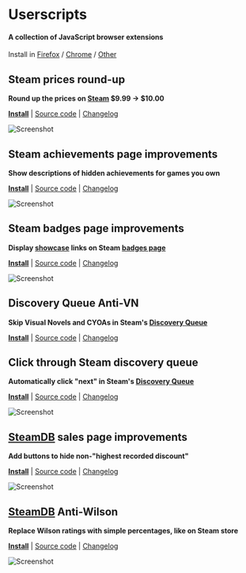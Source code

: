 # Userscripts

#### A collection of JavaScript browser extensions

Install in [Firefox](https://wiki.greasespot.net/Greasemonkey_Manual:Installing_Scripts)
/ [Chrome](https://tampermonkey.net/)
/ [Other](https://greasyfork.org/help/installing-user-scripts)

## Steam prices round-up

**Round up the prices on [Steam](http://store.steampowered.com/) $9.99 &rarr; $10.00**

**[Install](https://github.com/blaxpirit/userscripts/raw/master/steam-prices.user.js)**
| [Source code](source/steam-prices.user.ls)
| [Changelog](https://github.com/blaxpirit/userscripts/commits/master/steam-prices.user.js)

![Screenshot](https://i.imgur.com/wbdr2zz.png)


## Steam achievements page improvements

**Show descriptions of hidden achievements for games you own**

**[Install](https://github.com/blaxpirit/userscripts/raw/master/steam-achievements.user.js)**
| [Source code](source/steam-achievements.user.ls)
| [Changelog](https://github.com/blaxpirit/userscripts/commits/master/steam-achievements.user.js)

![Screenshot](https://i.imgur.com/e4T4NgY.png)


## Steam badges page improvements

**Display [showcase](http://www.steamcardexchange.net/index.php?gamepage-appid-480730) links on Steam [badges page](http://steamcommunity.com/my/badges/)**

**[Install](https://github.com/blaxpirit/userscripts/raw/master/steam-badges.user.js)**
| [Source code](source/steam-badges.user.ls)
| [Changelog](https://github.com/blaxpirit/userscripts/commits/master/steam-badges.user.js)

![Screenshot](https://i.imgur.com/dpom1ub.png)


## Discovery Queue Anti-VN

**Skip Visual Novels and CYOAs in Steam's [Discovery Queue](http://store.steampowered.com/explore/)**

**[Install](https://github.com/blaxpirit/userscripts/raw/master/steam-discovery-anti-vn.user.js)**
| [Source code](source/steam-discovery-anti-vn.user.ls)
| [Changelog](https://github.com/blaxpirit/userscripts/commits/master/steam-discovery-anti-vn.user.js)


## Click through Steam discovery queue

**Automatically click "next" in Steam's [Discovery Queue](http://store.steampowered.com/explore/)**

**[Install](https://github.com/blaxpirit/userscripts/raw/master/steam-discovery-clicker.user.js)**
| [Source code](source/steam-discovery-clicker.user.ls)
| [Changelog](https://github.com/blaxpirit/userscripts/commits/master/steam-discovery-clicker.user.js)

![Screenshot](https://i.imgur.com/09o3p5g.png)


## [SteamDB](https://steamdb.info/sales/) sales page improvements

**Add buttons to hide non-"highest recorded discount"**

**[Install](https://github.com/blaxpirit/userscripts/raw/master/steamdb-sales.user.js)**
| [Source code](source/steamdb-sales.user.ls)
| [Changelog](https://github.com/blaxpirit/userscripts/commits/master/steamdb-sales.user.js)

![Screenshot](https://i.imgur.com/VcrpJfe.png)


## [SteamDB](https://steamdb.info/sales/) Anti-Wilson

**Replace Wilson ratings with simple percentages, like on Steam store**

**[Install](https://github.com/blaxpirit/userscripts/raw/master/steamdb-anti-wilson.user.js)**
| [Source code](source/steamdb-anti-wilson.user.ls)
| [Changelog](https://github.com/blaxpirit/userscripts/commits/master/steamdb-anti-wilson.user.js)

![Screenshot](https://i.imgur.com/Z9ag3Qn.png)
